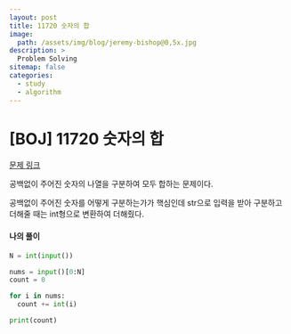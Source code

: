 ```yaml
---
layout: post
title: 11720 숫자의 합
image:
  path: /assets/img/blog/jeremy-bishop@0,5x.jpg
description: >
  Problem Solving
sitemap: false
categories:
  - study
  - algorithm
---
```


# [BOJ] 11720 숫자의 합

[문제 링크](https://boj.kr/11720)

공백없이 주어진 숫자의 나열을 구분하여 모두 합하는 문제이다.

공백없이 주어진 숫자를 어떻게 구분하는가가 핵심인데
str으로 입력을 받아 구분하고 더해줄 때는 int형으로 변환하여 더해줬다.


#### 나의 풀이

```python
N = int(input())

nums = input()[0:N]
count = 0

for i in nums:
  count += int(i)

print(count)
```
